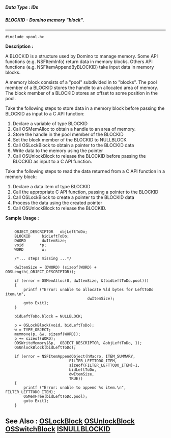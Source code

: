 ##### Data Type : IDs
##### BLOCKID - Domino memory "block".
---
```
#include <pool.h>
```
**Description :**

A BLOCKID is a structure used by Domino to manage memory.  Some API functions 
(e.g. NSFItemInfo) return data in memory blocks. Others API functions (e.g. 
NSFItemAppendByBLOCKID) take input data in memory blocks. 

A memory block consists of a "pool" subdivided in to "blocks". The pool member 
of a BLOCKID stores the handle to an allocated area of memory. The block member 
of a BLOCKID stores an offset to some position in the pool.

Take the following steps to store data in a memory block before passing the 
BLOCKID as input to a C API function:

1)  Declare a variable of type BLOCKID
2)  Call OSMemAlloc to obtain a handle to an area of  memory.
3)  Store the handle in the pool member of the BLOCKID
4)  Set the block member of the BLOCKID to NULLBLOCK
5)  Call OSLockBlock to obtain a pointer to the BLOCKID data
6)  Write data to the memory using the pointer
7)  Call OSUnlockBlock to release the BLOCKID before passing the BLOCKID as 
input to a C API function.

Take the following steps to read the data returned from a C API function in a 
memory block:

1)  Declare a data item of type BLOCKID
2)  Call the appropriate C API function, passing a pointer to the BLOCKID
3)  Call OSLockBlock to create a pointer to the BLOCKID data
4)  Process the data using the created pointer
5)  Call OSUnlockBlock to release the BLOCKID.

**Sample Usage :**
```

    OBJECT_DESCRIPTOR   objLeftToDo;
    BLOCKID     bidLeftToDo;
    DWORD       dwItemSize;
    void       *p;
    WORD        w;

    /*... steps missing ...*/

    dwItemSize = (DWORD) (sizeof(WORD) + ODSLength(_OBJECT_DESCRIPTOR));

    if (error = OSMemAlloc(0, dwItemSize, &(bidLeftToDo.pool)))
    {
        printf ("Error: unable to allocate %ld bytes for LeftToDo item.\n",
                                    dwItemSize);
        goto Exit1;
    }

    bidLeftToDo.block = NULLBLOCK;

    p = OSLockBlock(void, bidLeftToDo);
    w = TYPE_OBJECT;
    memmove(p, &w, sizeof(WORD));
    p += sizeof(WORD);
    ODSWriteMemory(&p, _OBJECT_DESCRIPTOR, &objLeftToDo, 1);
    OSUnlockBlock(bidLeftToDo);

    if (error = NSFItemAppendObject(hMacro, ITEM_SUMMARY,
                            FILTER_LEFTTODO_ITEM, 
                            sizeof(FILTER_LEFTTODO_ITEM)-1,
                            bidLeftToDo, 
                            dwItemSize, 
                            TRUE))
    {
        printf ("Error: unable to append %s item.\n", FILTER_LEFTTODO_ITEM);
        OSMemFree(bidLeftToDo.pool);
        goto Exit1;
    }
```
**See Also :**
[OSLockBlock](/domino-c-api-docs/reference/Func/OSLockBlock)
[OSUnlockBlock](/domino-c-api-docs/reference/Func/OSUnlockBlock)
[OSSwitchBlock](/domino-c-api-docs/reference/Func/OSSwitchBlock)
[ISNULLBLOCKID](/domino-c-api-docs/reference/Func/ISNULLBLOCKID)
---
